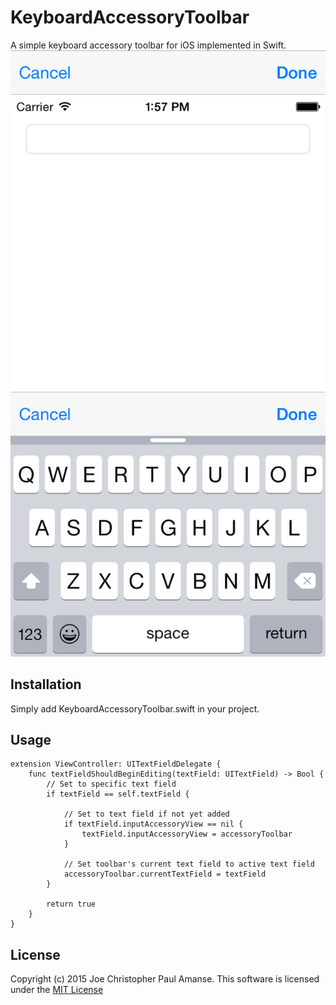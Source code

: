 # KeyboardAccessoryToolbar

A simple keyboard accessory toolbar for iOS implemented in Swift.
![](./Images/KeyboardAccessoryToolbar.png)
![](./Images/AppPreview.png)

## Installation

Simply add KeyboardAccessoryToolbar.swift in your project.

## Usage

    extension ViewController: UITextFieldDelegate {
        func textFieldShouldBeginEditing(textField: UITextField) -> Bool {
            // Set to specific text field
            if textField == self.textField {
    
                // Set to text field if not yet added
                if textField.inputAccessoryView == nil {
                    textField.inputAccessoryView = accessoryToolbar
                }
    
                // Set toolbar's current text field to active text field
                accessoryToolbar.currentTextField = textField
            }
    
            return true
        }
    }  

## License

Copyright (c) 2015 Joe Christopher Paul Amanse. This software is licensed under the [MIT License](./LICENSE.md)

